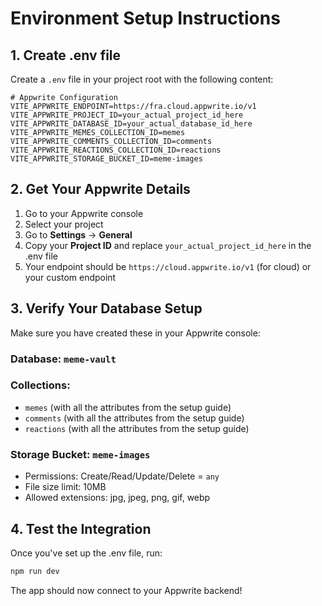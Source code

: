 # Environment Setup Instructions

## 1. Create .env file

Create a `.env` file in your project root with the following content:

```env
# Appwrite Configuration
VITE_APPWRITE_ENDPOINT=https://fra.cloud.appwrite.io/v1
VITE_APPWRITE_PROJECT_ID=your_actual_project_id_here
VITE_APPWRITE_DATABASE_ID=your_actual_database_id_here
VITE_APPWRITE_MEMES_COLLECTION_ID=memes
VITE_APPWRITE_COMMENTS_COLLECTION_ID=comments
VITE_APPWRITE_REACTIONS_COLLECTION_ID=reactions
VITE_APPWRITE_STORAGE_BUCKET_ID=meme-images
```

## 2. Get Your Appwrite Details

1. Go to your Appwrite console
2. Select your project
3. Go to **Settings** → **General**
4. Copy your **Project ID** and replace `your_actual_project_id_here` in the .env file
5. Your endpoint should be `https://cloud.appwrite.io/v1` (for cloud) or your custom endpoint

## 3. Verify Your Database Setup

Make sure you have created these in your Appwrite console:

### Database: `meme-vault`
### Collections:
- `memes` (with all the attributes from the setup guide)
- `comments` (with all the attributes from the setup guide)  
- `reactions` (with all the attributes from the setup guide)

### Storage Bucket: `meme-images`
- Permissions: Create/Read/Update/Delete = `any`
- File size limit: 10MB
- Allowed extensions: jpg, jpeg, png, gif, webp

## 4. Test the Integration

Once you've set up the .env file, run:

```bash
npm run dev
```

The app should now connect to your Appwrite backend!
